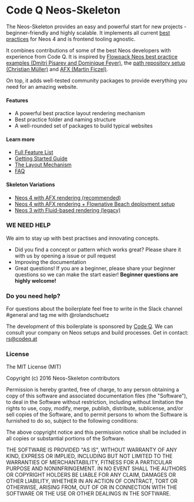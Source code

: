 # Code Q Neos-Skeleton

The Neos-Skeleton provides an easy and powerful start for new projects - beginner-friendly and highly scalable. It implements all current [best practices](https://www.neos.io/blog/neos-best-practices-1-0.html) for Neos 4 and is frontend tooling agnostic.

It combines contributions of some of the best Neos developers with experience from Code Q. It is inspired by [Flowpack Neos best practice examples (Dmitri Pisarev and Dominique Feyer)](https://github.com/Flowpack/fusion-bp), the [path repository setup (Christian Müller)](https://www.neos.io/blog/project-repository-best-practice.html) and [AFX (Martin Ficzel)](https://github.com/PackageFactory/atomic-fusion-afx).

On top, it adds well-tested community packages to provide everything you need for an amazing website.

#### Features

 - A powerful best practice layout rendering mechanism
 - Best practice folder and naming structure
 - A well-rounded set of packages to build typical websites


#### Learn more

 - [Full Feature List](docs/FEATURES.md)
 - [Getting Started Guide](docs/GETTING_STARTED.md)
 - [The Layout Mechanism](docs/LAYOUT_MECHANISM.md)
 - [FAQ](docs/FAQ.md)


#### Skeleton Variations

- [Neos 4 with AFX rendering (recommended)](https://github.com/code-q-web-factory/Neos-Skeleton) 
- [Neos 4 with AFX rendering + Flownative Beach deployment setup](https://github.com/code-q-web-factory/Neos-Skeleton/tree/flownative-beach)
- [Neos 3 with Fluid-based rendering (legacy)](https://github.com/code-q-web-factory/Neos-Skeleton/tree/neos-3-fluid)


### WE NEED HELP

We aim to stay up with best practises and innovating concepts. 

- Did you find a concept or pattern which works great? Please share it with us by opening a issue or pull request
- Improving the documentation
- Great questions! If you are a beginner, please share your beginner questions so we can make the start easier! __Beginner questions are highly welcome!__


### Do you need help?

For questions about the boilerplate feel free to write in the Slack channel #general and tag me with @rolandschuetz

The development of this boilerplate is sponsored by [Code Q](https://codeq.at/de/kontakt). We can consult your company on Neos setups and build processes. Get in contact: rs@codeq.at


### License

The MIT License (MIT)

Copyright (c) 2016 Neos-Skeleton contributors

Permission is hereby granted, free of charge, to any person obtaining a copy
of this software and associated documentation files (the "Software"), to deal
in the Software without restriction, including without limitation the rights
to use, copy, modify, merge, publish, distribute, sublicense, and/or sell
copies of the Software, and to permit persons to whom the Software is
furnished to do so, subject to the following conditions:

The above copyright notice and this permission notice shall be included in all
copies or substantial portions of the Software.

THE SOFTWARE IS PROVIDED "AS IS", WITHOUT WARRANTY OF ANY KIND, EXPRESS OR
IMPLIED, INCLUDING BUT NOT LIMITED TO THE WARRANTIES OF MERCHANTABILITY,
FITNESS FOR A PARTICULAR PURPOSE AND NONINFRINGEMENT. IN NO EVENT SHALL THE
AUTHORS OR COPYRIGHT HOLDERS BE LIABLE FOR ANY CLAIM, DAMAGES OR OTHER
LIABILITY, WHETHER IN AN ACTION OF CONTRACT, TORT OR OTHERWISE, ARISING FROM,
OUT OF OR IN CONNECTION WITH THE SOFTWARE OR THE USE OR OTHER DEALINGS IN THE
SOFTWARE.
